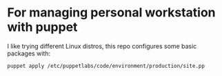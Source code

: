 # For managing personal workstation with puppet

I like trying different Linux distros, this repo configures some basic packages with:

    puppet apply /etc/puppetlabs/code/environment/production/site.pp


